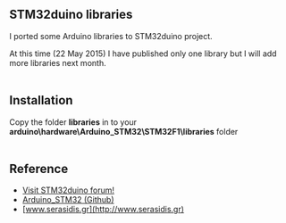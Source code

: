 STM32duino libraries
---
I ported some Arduino libraries to STM32duino project.

At this time (22 May 2015) I have published only one library but I will add more libraries next month.
<br><br>

Installation
---
Copy the folder **libraries** in to your **arduino\hardware\Arduino_STM32\STM32F1\libraries** folder
<br><br>

Reference
---
- [Visit STM32duino forum!][A]
- [Arduino_STM32 (Github)][B]
- [www.serasidis.gr](http://www.serasidis.gr)

[A]:http://www.stm32duino.com
[B]:https://github.com/rogerclarkmelbourne/Arduino_STM32

